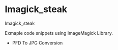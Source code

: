 Imagick_steak
=============

Imagick_steak

Exmaple code snippets using ImageMagick Library.

+ PFD To JPG Conversion
